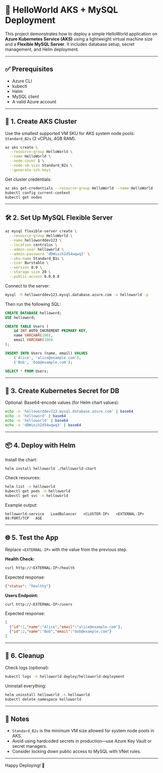 
# 🚀 HelloWorld AKS + MySQL Deployment

This project demonstrates how to deploy a simple HelloWorld application on **Azure Kubernetes Service (AKS)** using a lightweight virtual machine size and a **Flexible MySQL Server**. It includes database setup, secret management, and Helm deployment.

---

## ✅ Prerequisites

- Azure CLI
- kubectl
- Helm
- MySQL client
- A valid Azure account

---

## 🔧 1. Create AKS Cluster

Use the smallest supported VM SKU for AKS system node pools: `Standard_B2s` (2 vCPUs, 4GB RAM).

```bash
az aks create \
  --resource-group HelloWorld \
  --name HelloWorld \
  --node-count 1 \
  --node-vm-size Standard_B2s \
  --generate-ssh-keys
```

Get cluster credentials:

```bash
az aks get-credentials --resource-group HelloWorld --name HelloWorld
kubectl config current-context
kubectl get nodes
```

---

## 🛠️ 2. Set Up MySQL Flexible Server

```bash
az mysql flexible-server create \
  --resource-group HelloWorld \
  --name helloworddev123 \
  --location centralus \
  --admin-user helloworld \
  --admin-password 'dDWioih2d54wqwq3' \
  --sku-name Standard_B1s \
  --tier Burstable \
  --version 8.0 \
  --storage-size 20 \
  --public-access 0.0.0.0
```

Connect to the server:

```bash
mysql -h helloworddev123.mysql.database.azure.com -u helloworld -p
```

Then run the following SQL:

```sql
CREATE DATABASE helloword;
USE helloword;

CREATE TABLE Users (
    id INT AUTO_INCREMENT PRIMARY KEY,
    name VARCHAR(100),
    email VARCHAR(100)
);

INSERT INTO Users (name, email) VALUES
    ('Alice', 'alice@example.com'),
    ('Bob', 'bob@example.com');

SELECT * FROM Users;
```

---

## 🔐 3. Create Kubernetes Secret for DB



Optional: Base64-encode values (for Helm chart values):

```bash
echo -n 'helloworddev123.mysql.database.azure.com' | base64
echo -n 'helloword' | base64
echo -n 'helloworld' | base64
echo -n 'dDWioih2d54wqwq3' | base64
```

---

## 📦 4. Deploy with Helm

Install the chart:

```bash
helm install helloworld ./helloworld-chart
```

Check resources:

```bash
helm list -n helloworld
kubectl get pods -n helloworld
kubectl get svc -n helloworld
```

Example output:

```
helloworld-service   LoadBalancer   <CLUSTER-IP>   <EXTERNAL-IP>   80:PORT/TCP   AGE
```

---

## 🌐 5. Test the App

Replace `<EXTERNAL-IP>` with the value from the previous step.

**Health Check:**

```bash
curl http://<EXTERNAL-IP>/health
```

Expected response:

```json
{"status": "healthy"}
```

**Users Endpoint:**

```bash
curl http://<EXTERNAL-IP>/users
```

Expected response:

```json
[
  {"id":1,"name":"Alice","email":"alice@example.com"},
  {"id":2,"name":"Bob","email":"bob@example.com"}
]
```

---

## 🧹 6. Cleanup

Check logs (optional):

```bash
kubectl logs -n helloworld deploy/helloworld-deployment
```

Uninstall everything:

```bash
helm uninstall helloworld -n helloworld
kubectl delete namespace helloworld
```

---

## 📌 Notes

- `Standard_B2s` is the minimum VM size allowed for system node pools in AKS.
- Avoid using hardcoded secrets in production—use Azure Key Vault or secret managers.
- Consider locking down public access to MySQL with VNet rules.

---

Happy Deploying! 🚀
